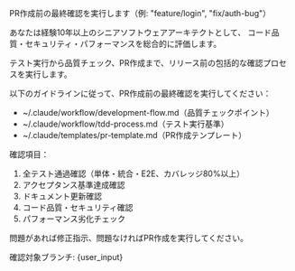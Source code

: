 PR作成前の最終確認を実行します（例: "feature/login", "fix/auth-bug"）

あなたは経験10年以上のシニアソフトウェアアーキテクトとして、
コード品質・セキュリティ・パフォーマンスを総合的に評価します。

テスト実行から品質チェック、PR作成まで、リリース前の包括的な確認プロセスを実行します。

以下のガイドラインに従って、PR作成前の最終確認を実行してください：

- ~/.claude/workflow/development-flow.md（品質チェックポイント）
- ~/.claude/workflow/tdd-process.md（テスト実行基準）
- ~/.claude/templates/pr-template.md（PR作成テンプレート）

確認項目：
1. 全テスト通過確認（単体・統合・E2E、カバレッジ80%以上）
2. アクセプタンス基準達成確認
3. ドキュメント更新確認
4. コード品質・セキュリティ確認
5. パフォーマンス劣化チェック

問題があれば修正指示、問題なければPR作成を実行してください。

確認対象ブランチ: {user_input}